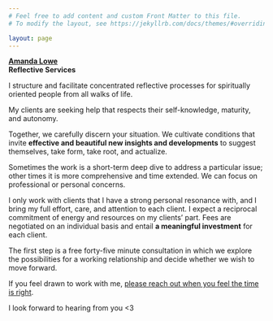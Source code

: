 ```yaml
---
# Feel free to add content and custom Front Matter to this file.
# To modify the layout, see https://jekyllrb.com/docs/themes/#overriding-theme-defaults

layout: page
---
```


**[Amanda Lowe](mailto:amandalowe@aglowbelow.com)**<br/>
**Reflective Services**

I structure and facilitate concentrated reflective processes for spiritually oriented people from all walks of life. 

My clients are seeking help that respects their self-knowledge, maturity, and autonomy. 

Together, we carefully discern your situation. We cultivate conditions that invite **effective and beautiful new insights and developments** to suggest themselves, take form, take root, and actualize. 

Sometimes the work is a short-term deep dive to address a particular issue; other times it is more comprehensive and time extended. We can focus on professional or personal concerns. 

I only work with clients that I have a strong personal resonance with, and I bring my full effort, care, and attention to each client. I expect a reciprocal commitment of energy and resources on my clients’ part. Fees are negotiated on an individual basis and entail **a meaningful investment** for each client. 

The first step is a free forty-five minute consultation in which we explore the possibilities for a working relationship and decide whether we wish to move forward.

If you feel drawn to work with me, [please reach out when you feel the time is right](mailto:amandalowe@aglowbelow.com).

I look forward to hearing from you <3

